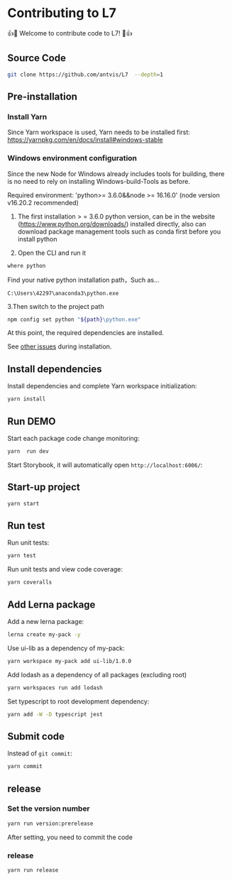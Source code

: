 # Contributing to L7

👍🎉 Welcome to contribute code to L7! 🎉👍

## Source Code

```bash
git clone https://github.com/antvis/L7  --depth=1
```

## Pre-installation

### Install Yarn

Since Yarn workspace is used, Yarn needs to be installed first: https://yarnpkg.com/en/docs/install#windows-stable

### Windows environment configuration

Since the new Node for Windows already includes tools for building, there is no need to rely on installing Windows-build-Tools as before.

Required environment: 'python>= 3.6.0&&node >= 16.16.0' (node version v16.20.2 recommended)

1. The first installation > = 3.6.0 python version, can be in the website (https://www.python.org/downloads/) installed directly, also can download package management tools such as conda first before you install python

2. Open the CLI and run it

```
where python
```

Find your native python installation path，Such as...

```
C:\Users\42297\anaconda3\python.exe
```

3.Then switch to the project path

```bash
npm config set python "${path}\python.exe"
```

At this point, the required dependencies are installed.

See [other issues](https://github.com/antvis/L7/issues/101) during installation.

## Install dependencies

Install dependencies and complete Yarn workspace initialization:

```bash
yarn install

```

## Run DEMO

Start each package code change monitoring:

```bash
yarn  run dev
```

Start Storybook, it will automatically open `http://localhost:6006/`:

## Start-up project

```bash
yarn start
```

## Run test

Run unit tests:

```bash
yarn test
```

Run unit tests and view code coverage:

```bash
yarn coveralls
```

## Add Lerna package

Add a new lerna package:

```bash
lerna create my-pack -y
```

Use ui-lib as a dependency of my-pack:

```bash
yarn workspace my-pack add ui-lib/1.0.0
```

Add lodash as a dependency of all packages (excluding root)

```bash
yarn workspaces run add lodash
```

Set typescript to root development dependency:

```bash
yarn add -W -D typescript jest
```

## Submit code

Instead of `git commit`:

```bash
yarn commit
```

## release

### Set the version number

```bash
yarn run version:prerelease
```

After setting, you need to commit the code

### release

```bash
yarn run release
```
